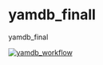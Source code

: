 # yamdb_finall
yamdb_final

[![yamdb_workflow](https://github.com/sea-dot-ya/yamdb_final/actions/workflows/yamdb_workflow.yml/badge.svg)](https://github.com/sea-dot-ya/yamdb_final/actions/workflows/yamdb_workflow.yml)
